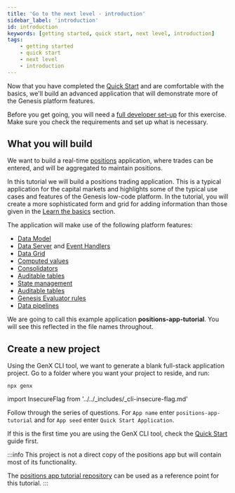 ```yaml
---
title: 'Go to the next level - introduction'
sidebar_label: 'introduction'
id: introduction
keywords: [getting started, quick start, next level, introduction]
tags:
    - getting started
    - quick start
    - next level
    - introduction
---
```


Now that you have completed the [Quick Start](../../../getting-started/quick-start/) and are comfortable with the basics, we'll build an advanced application that will demonstrate more of the Genesis platform features.

Before you get going, you will need a [full developer set-up](/getting-started/prerequisites/introduction/) for this exercise. Make sure you check the requirements and set up what is necessary.

## What you will build

We want to build a real-time [positions](https://www.investopedia.com/terms/p/position.asp) application, where trades can be entered, and will be aggregated to maintain positions.

In this tutorial we will build a positions trading application. This is a typical application for the capital markets and highlights some of the typical use cases and features of the Genesis low-code platform.
In the tutorial, you will create a more sophisticated form and grid for adding information than those given in the [Learn the basics](../../../getting-started/learn-the-basics/what-can-i-build/build-intro/) section.

The application will make use of the following platform features:
- [Data Model](../../../getting-started/go-to-the-next-level/data-model/)
- [Data Server](../../../getting-started/go-to-the-next-level/events/#data-server) and [Event Handlers](../../../getting-started/go-to-the-next-level/events/#event-handler)
- [Data Grid](../../../getting-started/go-to-the-next-level/data-grid/)
- [Computed values](../../../getting-started/go-to-the-next-level/calculated-data/)
- [Consolidators](../../../getting-started/go-to-the-next-level/consolidators/)
- [Auditable tables](../../../getting-started/go-to-the-next-level/audit/)
- [State management](../../../getting-started/go-to-the-next-level/state-management/)
- [Auditable tables](../../../getting-started/go-to-the-next-level/audit/)
- [Genesis Evaluator rules](../../../getting-started/go-to-the-next-level/setting-genesis-evaluator-rules/) 
- [Data pipelines](../../../getting-started/go-to-the-next-level/data-pipeline/)


We are going to call this example application **positions-app-tutorial**. You will see this reflected in the file names throughout.

## Create a new project
Using the GenX CLI tool, we want to generate a blank full-stack application project. Go to a folder where you want your project to reside, and run:

```
npx genx
```

<!-- NO EDIT (NEXT 4 LINES) -->
import InsecureFlag from '../../_includes/_cli-insecure-flag.md'

<InsecureFlag />

Follow through the series of questions. For `App name` enter `positions-app-tutorial` and for `App seed` enter `Quick Start Application`.

If this is the first time you are using the GenX CLI tool, check the [Quick Start](../../../getting-started/quick-start/create-a-new-project/) guide first.

:::info
This project is not a direct copy of the positions app but will contain most of its functionality.

The [positions app tutorial repository](https://github.com/genesiscommunitysuccess/positions-app-tutorial) can be used as a reference point for this tutorial. 
:::
